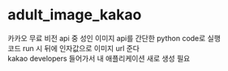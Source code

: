 # adult_image_kakao

카카오 무료 비전 api 중 성인 이미지 api를 간단한 python code로 실행<br>
코드 run 시 뒤에 인자값으로 이미지 url 준다<br>
kakao developers 들어가서 내 애플리케이션 새로 생성 필요
